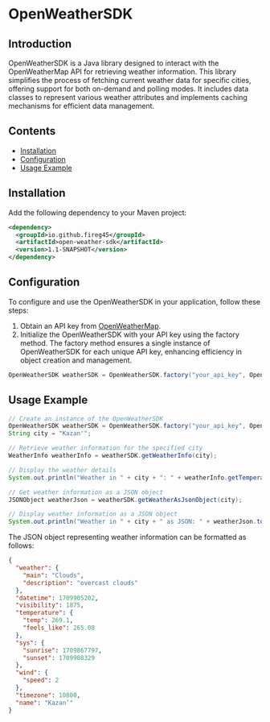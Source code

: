 # OpenWeatherSDK

## Introduction

OpenWeatherSDK is a Java library designed to interact with the OpenWeatherMap API for retrieving weather information. This library simplifies the process of fetching current weather data for specific cities, offering support for both on-demand and polling modes. It includes data classes to represent various weather attributes and implements caching mechanisms for efficient data management.

## Contents

- [Installation](#installation)
- [Configuration](#configuration)
- [Usage Example](#usage-example)

## Installation

Add the following dependency to your Maven project:

```xml
<dependency>
  <groupId>io.github.fireg45</groupId>
  <artifactId>open-weather-sdk</artifactId>
  <version>1.1-SNAPSHOT</version>
</dependency>
```
## Configuration

To configure and use the OpenWeatherSDK in your application, follow these steps:

1. Obtain an API key from [OpenWeatherMap](https://openweathermap.org/api).
2. Initialize the OpenWeatherSDK with your API key using the factory method. The factory method ensures a single instance of OpenWeatherSDK for each unique API key, enhancing efficiency in object creation and management.

```java
OpenWeatherSDK weatherSDK = OpenWeatherSDK.factory("your_api_key", OpenWeatherSDKMode.POLLING);
```

## Usage Example

```java
// Create an instance of the OpenWeatherSDK
OpenWeatherSDK weatherSDK = OpenWeatherSDK.factory("your_api_key", OpenWeatherSDKMode.POLLING);
String city = "Kazan'";

// Retrieve weather information for the specified city
WeatherInfo weatherInfo = weatherSDK.getWeatherInfo(city);

// Display the weather details
System.out.println("Weather in " + city + ": " + weatherInfo.getTemperature() + "C, " + weatherInfo.getWeather().getDescription());

// Get weather information as a JSON object
JSONObject weatherJson = weatherSDK.getWeatherAsJsonObject(city);

// Display weather information as a JSON object
System.out.println("Weather in " + city + " as JSON: " + weatherJson.toString());
```

The JSON object representing weather information can be formatted as follows:

```json
{
  "weather": {
    "main": "Clouds",
    "description": "overcast clouds"
  },
  "datetime": 1709905202,
  "visibility": 1875,
  "temperature": {
    "temp": 269.1,
    "feels_like": 265.08
  },
  "sys": {
    "sunrise": 1709867797,
    "sunset": 1709908329
  },
  "wind": {
    "speed": 2
  },
  "timezone": 10800,
  "name": "Kazan’"
}
```
